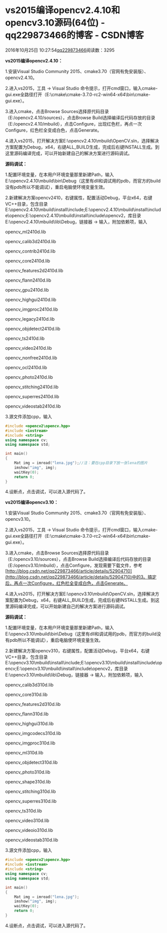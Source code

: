 # vs2015编译opencv2.4.10和opencv3.10源码(64位) - qq229873466的博客 - CSDN博客

2016年10月25日 10:27:54[qq229873466](https://me.csdn.net/qq229873466)阅读数：3295


**vs2015编译opencv2.4.10：**

1.安装Visual Studio Community 2015、cmake3.70（官网有免安装版）、opencv2.4.10。

2.进入vs2015，工具 -> Visual Studio 命令提示，打开cmd窗口，输入cmake-gui.exe全路径打开（E:\cmake\cmake-3.7.0-rc2-win64-x64\bin\cmake-gui.exe）。

3.进入cmake，点击Browse Sources选择原代码目录（E:/opencv2.4.10/sources），点击Browse Build选择编译后代码存放的目录（E:/opencv2.4.10/mbuild），点击Configure，出现红色栏，再点一次Configure，红色栏全变成白色，点击Generate。

4.进入vs2015，打开解决方案E:\opencv2.4.10\mbuild\OpenCV.sln，选择解决方案配置为Debug，x64，右键ALL_BUILD生成，完成后右键INSTALL生成。到这里源码编译完成，可以开始新建自己的解决方案进行源码调试。

**源码调试：**

1.配置环境变量，在本用户环境变量那里新建Path，输入E:\opencv2.4.10\mbuild\bin\Debug（这里有dll和调试用的pdb，而官方的build没有pdb所以不能调试），重启电脑使环境变量生效。

2.新建解决方案opencv2410，右键属性，配置活动Debug，平台x64，右键VC++目录，包含目录E:\opencv2.4.10\mbuild\install\include;E:\opencv2.4.10\mbuild\install\include\opencv;E:\opencv2.4.10\mbuild\install\include\opencv2，库目录E:\opencv2.4.10\mbuild\lib\Debug，链接器 -> 输入，附加依赖项，输入

opencv_ml2410d.lib

opencv_calib3d2410d.lib

opencv_contrib2410d.lib

opencv_core2410d.lib

opencv_features2d2410d.lib

opencv_flann2410d.lib

opencv_gpu2410d.lib

opencv_highgui2410d.lib

opencv_imgproc2410d.lib

opencv_legacy2410d.lib

opencv_objdetect2410d.lib

opencv_ts2410d.lib

opencv_video2410d.lib

opencv_nonfree2410d.lib

opencv_ocl2410d.lib

opencv_photo2410d.lib

opencv_stitching2410d.lib

opencv_superres2410d.lib

opencv_videostab2410d.lib

3.源文件添加cpp，输入

```cpp
#include <opencv2\opencv.hpp>
#include <iostream>
#include <string>
using namespace cv;
using namespace std;

int main()
{	
    Mat img = imread("lena.jpg");//注：要在cpp目录下放一张lena的图片	
    imshow("img", img);
    waitKey(0);
    return 0;
}
```
4.设断点，点击调试，可以进入源代码了。


**vs2015编译opencv3.10：**

1.安装Visual Studio Community 2015、cmake3.70（官网有免安装版）、opencv3.10。

2.进入vs2015，工具 -> Visual Studio 命令提示，打开cmd窗口，输入cmake-gui.exe全路径打开（E:\cmake\cmake-3.7.0-rc2-win64-x64\bin\cmake-gui.exe）。

3.进入cmake，点击Browse Sources选择原代码目录（E:/opencv3.10/sources），点击Browse Build选择编译后代码存放的目录（E:/opencv3.10/mbuild），点击Configure，发现需要下载文件，参考[http://blog.csdn.net/qq229873466/article/details/52904710](http://blog.csdn.net/qq229873466/article/details/52904710)中的3。搞定后，再点一次Configure，红色栏全变成白色，点击Generate。

4.进入vs2015，打开解决方案E:\opencv3.10\mbuild\OpenCV.sln，选择解决方案配置为Debug，x64，右键ALL_BUILD生成，完成后右键INSTALL生成。到这里源码编译完成，可以开始新建自己的解决方案进行源码调试。

**源码调试：**

1.配置环境变量，在本用户环境变量那里新建Path，输入E:\opencv3.10\mbuild\bin\Debug（这里有dll和调试用的pdb，而官方的build没有pdb所以不能调试），重启电脑使环境变量生效。

2.新建解决方案opencv310，右键属性，配置活动Debug，平台x64，右键VC++目录，包含目录E:\opencv3.10\mbuild\install\include;E:\opencv3.10\mbuild\install\include\opencv;E:\opencv3.10\mbuild\install\include\opencv2，库目录E:\opencv3.10\mbuild\lib\Debug，链接器 -> 输入，附加依赖项，输入

opencv_calib3d310d.lib

opencv_core310d.lib

opencv_features2d310d.lib

opencv_flann310d.lib

opencv_highgui310d.lib

opencv_imgcodecs310d.lib

opencv_imgproc310d.lib

opencv_ml310d.lib

opencv_objdetect310d.lib

opencv_photo310d.lib

opencv_shape310d.lib

opencv_stitching310d.lib

opencv_superres310d.lib

opencv_ts310d.lib

opencv_video310d.lib

opencv_videoio310d.lib

opencv_videostab310d.lib

3.源文件添加cpp，输入

```cpp
#include <opencv2\opencv.hpp>
#include <iostream>
#include <string>
using namespace cv;
using namespace std;

int main()
{	
    Mat img = imread("lena.jpg");	
    imshow("img", img);
    waitKey(0);
    return 0;
}
```
4.设断点，点击调试，可以进入源代码了。






